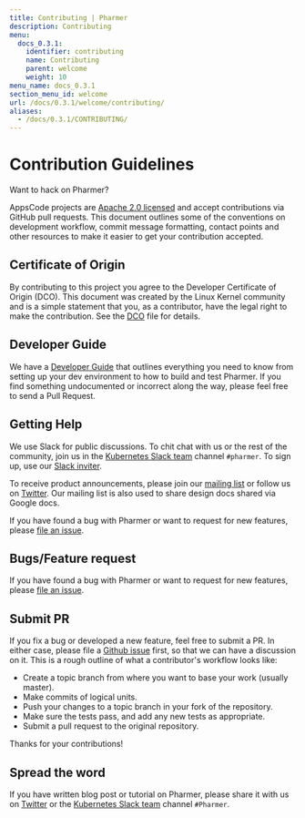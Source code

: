 ```yaml
---
title: Contributing | Pharmer
description: Contributing
menu:
  docs_0.3.1:
    identifier: contributing
    name: Contributing
    parent: welcome
    weight: 10
menu_name: docs_0.3.1
section_menu_id: welcome
url: /docs/0.3.1/welcome/contributing/
aliases:
  - /docs/0.3.1/CONTRIBUTING/
---
```


# Contribution Guidelines

Want to hack on Pharmer?

AppsCode projects are [Apache 2.0 licensed](https://github.com/Pharmer/pharmer/blob/master/LICENSE) and accept contributions via GitHub pull requests.  This document outlines some of the conventions on development workflow, commit message formatting, contact points and other resources to make it easier to get your contribution accepted.

## Certificate of Origin

By contributing to this project you agree to the Developer Certificate of Origin (DCO). This document was created by the Linux Kernel community and is a
simple statement that you, as a contributor, have the legal right to make the contribution. See the [DCO](https://github.com/Pharmer/pharmer/blob/master/DCO) file for details.

## Developer Guide

We have a [Developer Guide](/docs/setup/developer-guide/overview.md) that outlines everything you need to know from setting up your dev environment to how to build and test Pharmer. If you find something undocumented or incorrect along the way, please feel free to send a Pull Request.

## Getting Help

We use Slack for public discussions. To chit chat with us or the rest of the community, join us in the [Kubernetes Slack team](https://kubernetes.slack.com/messages/C81LSKMPE/details/) channel `#pharmer`. To sign up, use our [Slack inviter](http://slack.kubernetes.io/).

To receive product announcements, please join our [mailing list](https://groups.google.com/forum/#!forum/pharmer) or follow us on [Twitter](https://twitter.com/AppsCodeHQ). Our mailing list is also used to share design docs shared via Google docs.

If you have found a bug with Pharmer or want to request for new features, please [file an issue](https://github.com/pharmer/project/issues/new).

## Bugs/Feature request

If you have found a bug with Pharmer or want to request for new features, please [file an issue](https://github.com/Pharmer/project/issues/new).

## Submit PR

If you fix a bug or developed a new feature, feel free to submit a PR. In either case, please file a [Github issue](https://github.com/Pharmer/project/issues/new) first, so that we can have a discussion on it. This is a rough outline of what a contributor's workflow looks like:

- Create a topic branch from where you want to base your work (usually master).
- Make commits of logical units.
- Push your changes to a topic branch in your fork of the repository.
- Make sure the tests pass, and add any new tests as appropriate.
- Submit a pull request to the original repository.

Thanks for your contributions!

## Spread the word

If you have written blog post or tutorial on Pharmer, please share it with us on [Twitter](https://twitter.com/AppsCodeHQ) or the [Kubernetes Slack team](http://slack.kubernetes.io) channel `#Pharmer`.

